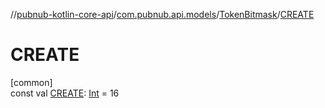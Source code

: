 //[pubnub-kotlin-core-api](../../../index.md)/[com.pubnub.api.models](../index.md)/[TokenBitmask](index.md)/[CREATE](-c-r-e-a-t-e.md)

# CREATE

[common]\
const val [CREATE](-c-r-e-a-t-e.md): [Int](https://kotlinlang.org/api/latest/jvm/stdlib/kotlin/-int/index.html) = 16
